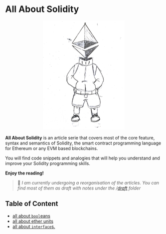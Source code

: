 # All About Solidity

<p align="center">
  <img height="350" src="./assets/all-about-solidity-character-medium.png">
</p>

**All About Solidity** is an article serie that covers most of the core feature, syntax and semantics of Solidity, the smart contract programming language for Ethereum or any EVM based blockchains.

You will find code snippets and analogies that will help you understand and improve your Solidity programming skills.

**Enjoy the reading!**

> :construction: _I am currently undergoing a reorganisation of the articles. You can find most of them as draft with notes under the /[draft](./draft/) folder_

## Table of Content

- [all about `bool`eans](Boolean.md)
- [all about ether units](Ether-Units.md)
- [all about `interface`s.](interfaces.md)
